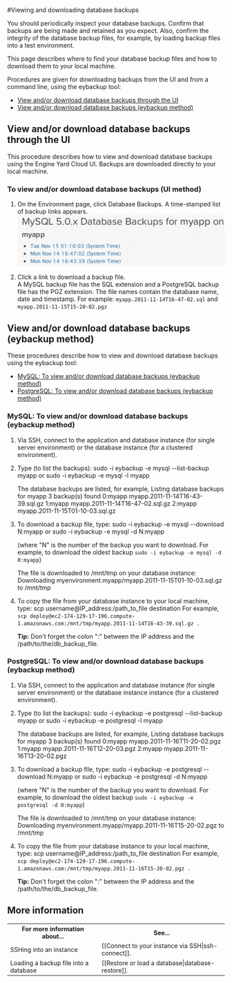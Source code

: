#Viewing and downloading database backups

You should periodically inspect your database backups. Confirm that backups are being made and retained as you expect. Also, confirm the integrity of the database backup files, for example, by loading backup files into a test environment. 

This page describes where to find your database backup files and how to download them to your local machine.

Procedures are given for downloading backups from the UI and from a command line, using the eybackup tool:  

* [View and/or download database backups through the UI][1]
* [View and/or download database backups (eybackup method)][2]


<h2 id="topic1"> View and/or download database backups through the UI</h2>

This procedure describes how to view and download database backups using the Engine Yard Cloud UI. Backups are downloaded directly to your local machine.

### To view and/or download database backups (UI method)

1. On the Environment page, click Database Backups.
    A time-stamped list of backup links appears.  
    ![Example list of backup links](images/database_backups.png)

2. Click a link to download a backup file.  
    A MySQL backup file has the SQL extension and a PostgreSQL backup file has the PGZ extension. The file names contain the database name, date and timestamp. For example: `myapp.2011-11-14T16-47-02.sql` and `myapp.2011-11-15T15-20-02.pgz` 

<h2 id="topic2"> View and/or download database backups (eybackup method)</h2>

These procedures describe how to view and download database backups using the eybackup tool:

* [MySQL: To view and/or download database backups (eybackup method)][A]
* [PostgreSQL: To view and/or download database backups (eybackup method)][B] 

<h3 id="topicA"> MySQL: To view and/or download database backups (eybackup method) </h3>

1. Via SSH, connect to the application and database instance (for single server environment) or the database instance (for a clustered environment).

2. Type (to list the backups):
        sudo -i eybackup -e mysql --list-backup myapp
    or
        sudo -i eybackup -e mysql -l myapp

    The database backups are listed, for example, 
        Listing database backups for myapp
		3 backup(s) found
		0:myapp myapp.2011-11-14T16-43-39.sql.gz
		1:myapp myapp.2011-11-14T16-47-02.sql.gz
		2:myapp myapp.2011-11-15T01-10-03.sql.gz
		
3. To download a backup file, type:
        sudo -i eybackup -e mysql --download N:myapp
	or 
		sudo -i eybackup -e mysql -d N:myapp

    (where "N" is the number of the backup you want to download. For example, to download the oldest backup `sudo -i eybackup -e mysql -d 0:myapp`)

    The file is downloaded to /mnt/tmp on your database instance:
        Downloading myenvironment.myapp/myapp.2011-11-15T01-10-03.sql.gz to /mnt/tmp

4. To copy the file from your database instance to your local machine, type:
        scp username@IP_address:/path_to_file destination
    For example, `scp deploy@ec2-174-129-17-196.compute-1.amazonaws.com:/mnt/tmp/myapp.2011-11-14T16-43-39.sql.gz .`
	    
    **Tip:** Don't forget the colon ":" between the IP address and the /path/to/the/db_backup_file.


<h3 id="topicB"> PostgreSQL: To view and/or download database backups (eybackup method)</h3>

1. Via SSH, connect to the application and database instance (for single server environment) or the database instance instance (for a clustered environment).

2. Type (to list the backups):
        sudo -i eybackup -e postgresql --list-backup myapp
    or
        sudo -i eybackup -e postgresql -l myapp

    The database backups are listed, for example, 
        Listing database backups for myapp
		3 backup(s) found
		0:myapp myapp.2011-11-16T11-20-02.pgz
		1:myapp myapp.2011-11-16T12-20-03.pgz
		2:myapp myapp.2011-11-16T13-20-02.pgz
		
		
3. To download a backup file, type:
        sudo -i eybackup -e postgresql --download N:myapp
	or 
		sudo -i eybackup -e postgresql -d N:myapp

    (where "N" is the number of the backup you want to download. For example, to download the oldest backup `sudo -i eybackup -e postgresql -d 0:myapp`)

    The file is downloaded to /mnt/tmp on your database instance:
        Downloading myenvironment.myapp/myapp.2011-11-16T15-20-02.pgz to /mnt/tmp

4. To copy the file from your database instance to your local machine, type:
        scp username@IP_address:/path_to_file destination
    For example, `scp deploy@ec2-174-129-17-196.compute-1.amazonaws.com:/mnt/tmp/myapp.2011-11-16T15-20-02.pgz .`
	    
    **Tip:** Don't forget the colon ":" between the IP address and the /path/to/the/db_backup_file.


<h2 id="topic5"> More information</h2>

<table>
	  <tr>
	    <th>For more information about...</th><th>See...</th>
	  </tr>
	  <tr>
	    <td>SSHing into an instance</td><td>[[Connect to your instance via SSH|ssh-connect]].</td>
	  </tr> 
	<tr>
	    <td>Loading a backup file into a database</td><td>[[Restore or load a database|database-restore]].</td>
	  </tr>
</table>

[1]: #topic1        "topic1"
[2]: #topic2        "topic2"
[A]: #topicA        "topicA"
[B]: #topicB        "topicB"
